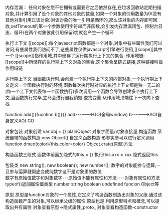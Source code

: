 内存泄漏：
    任何对象在您不在拥有或需要它之后依然存在,在垃圾回收站定期扫描对象,并计算引用了没个对象的其他对象的数量,如果一个对象的引用数量为0(没有其他对象引用过该对象)对该对象的唯一引用是循环的,那么该对象的内存即可回收,setTimeout的第一个参数使用字符串而非函数,会引发内存泄漏闭包、控制台日志、循环(在两个对象彼此引用保留时)就会产生一个循环

执行上下文
[[scope]]:每个javascript函数都是一个对象,对象中有些属性我们可以访问,有些属性我们访问不了,这些属性仅供javascript引擎进行使用,[[scope]]其中一个
[[scope]]指作用域,其中储存了运行期执行上下文的集合.
作用域链:[[scope]]中所储存的执行期上下文对象的集合,这个集合呈链式链接,这种链接叫做作用域链

运行期上下文
当函数执行时,会创建一个执行期上下文的内部对象.一个执行期上下文定义一个函数执行时的环境,函数每次执行时对应的执行上下文都是独一无二的(每一个上下文代表每一个函数执行)多次调用一个函数会导致创建多个执行上下文,当函数执行完毕,立马会进行自我销毁
查找变量
从作用域顶端往下一次向下查找

function add(){fucntion b(){}}
add------>GO(全局window)
b------>AO(自身定义AO)
        GO

对象包装
    对象创建
    var obj = {} plainObject 对象字面量/对象直接量
    构造函数
        系统自带的函数构造 new Objcet()
        自定义函数构造
        形参实参可以进行定义调用
        function dmeo(color){this.color=color}
Objcet.crate(原型)方法

构造函数三段式
函数体前面加隐式的this = {}
执行this.xxx = xxx
隐式返回this

包装类
new string();
new boolean();
new number();
数字的对象能参与运算,一旦参与运算就彻底变成纯数字这不是对象里的数值  
数字有原始值数字和对象数字---原始值不能有属性和方法----对象有属性和方法
typeof()返回属性值类型  number string boolean undefined funcion Object等

原型
原型是function对象的一个属性,它定义了构造函数制造出对象的父级.通过该构造函数产生的对象,可以继承父级的属性.原型也是
利用原型特点和概念,可以提取出共有属性
对象查看原型->隐式属性_proto_
对象查看构造函数-constructor

